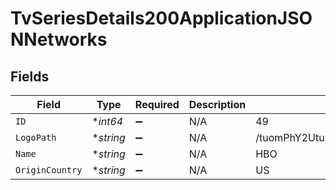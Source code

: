 # TvSeriesDetails200ApplicationJSONNetworks


## Fields

| Field                            | Type                             | Required                         | Description                      | Example                          |
| -------------------------------- | -------------------------------- | -------------------------------- | -------------------------------- | -------------------------------- |
| `ID`                             | **int64*                         | :heavy_minus_sign:               | N/A                              | 49                               |
| `LogoPath`                       | **string*                        | :heavy_minus_sign:               | N/A                              | /tuomPhY2UtuPTqqFnKMVHvSb724.png |
| `Name`                           | **string*                        | :heavy_minus_sign:               | N/A                              | HBO                              |
| `OriginCountry`                  | **string*                        | :heavy_minus_sign:               | N/A                              | US                               |